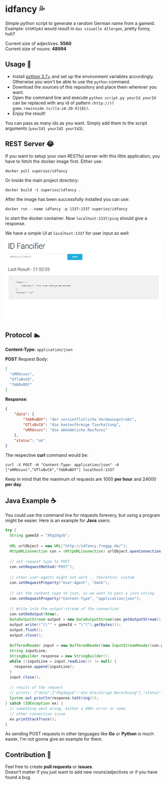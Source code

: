 idfancy :sweat_drops:
=======
Simple python script to generate a random German name from a gameid.  
Example: `GthM7pA3` would result in `das visuelle Allergen`, pretty funny, huh?

Current size of adjectives: **5560**  
Current size of nouns: **48994**

Usage :pray:
-----
- Install [python 3.7+](https://www.python.org/downloads/release/python-370/) and set up the environment variables accordingly. Otherwise you won't be able to use the `python` command.
- Download the sources of this repository and place them wherever you want.  
- Open the command line and execute `python script.py yourId`. `yourId` can be replaced with any id of pattern `(http://)?game.rewinside.tv/([a-zA-Z0-9]{8})`.
- Enjoy the result!

You can pass as many ids as you want. Simply add them to the script arguments (`yourId1 yourId2 yourId3`).

REST Server :joy:
-----------
If you want to setup your own RESTful server with this little application, you have to fetch the docker image first.
Either use:
```
docker pull superioz/idfancy
```
Or inside the main project directory:
```
docker build -t superioz/idfancy .
```

After the image has been successfully installed you can use:
```
docker run --name idfancy -p 1337:1337 superioz/idfancy
```
to start the docker container. Now `localhost:1337/ping` should give a response.

We have a simple UI at `localhost:1337` for user input as well:  
  
![UI](/.github/images/web_ui.png "UI")

Protocol :swimmer:
--------
**Content-Type**: `application/json`

**POST** Request Body:
```json
[
  "oRRUcuvc",
  "UTlsBvC6",
  "7mbRvBOY"
]
```

**Response**:
```json
{
    "data": {
        "7mbRvBOY": "der vorsintflutliche Verdauungstrakt",
        "UTlsBvC6": "die kastenförmige Tierhaltung",
        "oRRUcuvc": "die abkömmliche Rauferei"
    },
    "status": "ok"
}
```

The respective **curl** command would be:
```
curl -X POST -H "Content-Type: application/json" -d ["oRRUcuvc","UTlsBvC6","7mbRvBOY"] localhost:1337
```

Keep in mind that the maximum of requests are 1000 **per hour** and 24000 **per day**.

Java Example :coffee:
------------
You could use the command line for requests forevery, but using a program might be easier.
Here is an example for **Java** users:
``` JAVA
try {
  String gameId = "Xhg1bgsb";

  URL urlObject = new URL("http://idfancy.freggy.de/");
  HttpURLConnection con = (HttpURLConnection) urlObject.openConnection();

  // set request type to POST
  con.setRequestMethod("POST");

  // other user-agents might not work .. therefore: custom
  con.setRequestProperty("User-Agent", "dank");

  // set the content type to json, as we want to pass a json string
  con.setRequestProperty("Content-Type", "application/json");

  // Write into the output-stream of the connection
  con.setDoOutput(true);
  DataOutputStream output = new DataOutputStream(con.getOutputStream());
  output.write(("[\"" + gameId + "\"]").getBytes());
  output.flush();
  output.close();

  BufferedReader input = new BufferedReader(new InputStreamReader(con.getInputStream()));
  String inputLine;
  StringBuilder response = new StringBuilder();
  while ((inputLine = input.readLine()) != null) {
    response.append(inputLine);
  }
  input.close();

  // result of the request
  // prints: {"data":{"Xhg1bgsb":"die dreitürige Berechnung"},"status":"ok"}
  System.out.println(response.toString());
} catch (IOException ex) {
  // something went wrong, either a 400+ error or some
  // other connection issue
  ex.printStackTrace();
}
```
As sending POST requests in other languages like **Go** or **Python** is much easier, I'm not gonna give an example for them.

Contribution :raised_hands:
------------
Feel free to create **pull requests** or **issues**.  
Doesn't matter if you just want to add new nouns/adjectives or if you have found a bug.  
